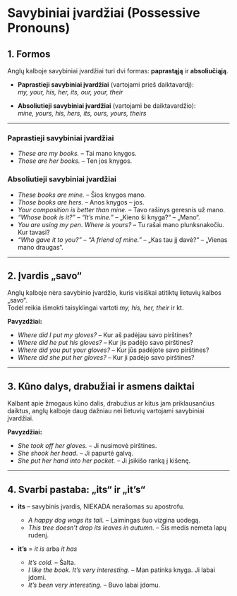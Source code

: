 # Savybiniai įvardžiai (Possessive Pronouns)

## 1. Formos

Anglų kalboje savybiniai įvardžiai turi dvi formas: **paprastąją** ir **absoliučiąją**.

- **Paprastieji savybiniai įvardžiai** (vartojami prieš daiktavardį):  
  *my, your, his, her, its, our, your, their*  

- **Absoliutieji savybiniai įvardžiai** (vartojami be daiktavardžio):  
  *mine, yours, his, hers, its, ours, yours, theirs*  

---

### Paprastieji savybiniai įvardžiai

- *These are my books.* – Tai mano knygos.  
- *Those are her books.* – Ten jos knygos.  

### Absoliutieji savybiniai įvardžiai

- *These books are mine.* – Šios knygos mano.  
- *Those books are hers.* – Anos knygos – jos.  
- *Your composition is better than mine.* – Tavo rašinys geresnis už mano.  
- *“Whose book is it?” – “It’s mine.”* – „Kieno ši knyga?“ – „Mano“.  
- *You are using my pen. Where is yours?* – Tu rašai mano plunksnakočiu. Kur tavasi?  
- *“Who gave it to you?” – “A friend of mine.”* – „Kas tau jį davė?“ – „Vienas mano draugas“.  

---

## 2. Įvardis „savo“

Anglų kalboje nėra savybinio įvardžio, kuris visiškai atitiktų lietuvių kalbos „savo“.  
Todėl reikia išmokti taisyklingai vartoti *my, his, her, their* ir kt.

**Pavyzdžiai:**
- *Where did I put my gloves?* – Kur aš padėjau savo pirštines?  
- *Where did he put his gloves?* – Kur jis padėjo savo pirštines?  
- *Where did you put your gloves?* – Kur jūs padėjote savo pirštines?  
- *Where did she put her gloves?* – Kur ji padėjo savo pirštines?  

---

## 3. Kūno dalys, drabužiai ir asmens daiktai

Kalbant apie žmogaus kūno dalis, drabužius ar kitus jam priklausančius daiktus, anglų kalboje daug dažniau nei lietuvių vartojami savybiniai įvardžiai.

**Pavyzdžiai:**
- *She took off her gloves.* – Ji nusimovė pirštines.  
- *She shook her head.* – Ji papurtė galvą.  
- *She put her hand into her pocket.* – Ji įsikišo ranką į kišenę.  

---

## 4. Svarbi pastaba: „its“ ir „it’s“

- **its** – savybinis įvardis, NIEKADA nerašomas su apostrofu.  
  - *A happy dog wags its tail.* – Laimingas šuo vizgina uodegą.  
  - *This tree doesn’t drop its leaves in autumn.* – Šis medis nemeta lapų rudenį.  

- **it’s** = *it is* arba *it has*  
  - *It’s cold.* – Šalta.  
  - *I like the book. It’s very interesting.* – Man patinka knyga. Ji labai įdomi.  
  - *It’s been very interesting.* – Buvo labai įdomu.  
